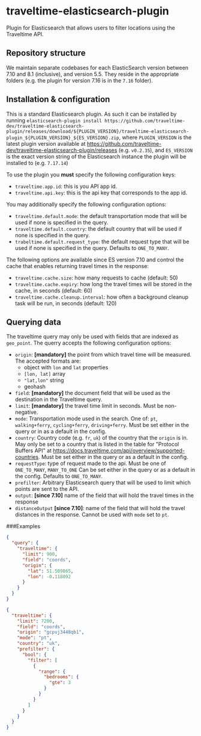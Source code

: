 # traveltime-elasticsearch-plugin
Plugin for Elasticsearch that allows users to filter locations using the Traveltime API.

## Repository structure
We maintain separate codebases for each ElasticSearch version between 7.10 and 8.1 (inclusive), and version 5.5. They reside in the appropriate folders (e.g. the plugin for version 7.16 is in the `7.16` folder).

## Installation & configuration 
This is a standard Elasticsearch plugin. As such it can be installed by running `elasticsearch-plugin install https://github.com/traveltime-dev/traveltime-elasticsearch-plugin/releases/download/${PLUGIN_VERSION}/traveltime-elasticsearch-plugin_${PLUGIN_VERSION}_${ES_VERSION}.zip`, where `PLUGIN_VERSION` is the latest plugin version available at https://github.com/traveltime-dev/traveltime-elasticsearch-plugin/releases (e.g. `v0.2.35`), and `ES_VERSION` is the exact version string of the Elasticsearch instance the plugin will be installed to (e.g. `7.17.14`)

To use the plugin you **must** specify the following configuration keys:
 - `traveltime.app.id`: this is you API app id.
 - `traveltime.api.key`: this is the api key that corresponds to the app id.

You may additionally specify the following configuration options:
 - `traveltime.default.mode`: the default transportation mode that will be used if none is specified in the query.
 - `traveltime.default.country`: the default country that  will be used if none is specified in the query.
 - `trabeltime.default.request_type`: the default request type that will be used if none is specified in the query. Defaults to `ONE_TO_MANY`.
 
The following options are available since ES version 7.10 and control the cache that enables returning travel times in the response:
 - `traveltime.cache.size`: how many requests to cache (default: 50)
 - `traveltime.cache.expiry`: how long the travel times will be stored in the cache, in seconds (default: 60)
 - `traveltime.cache.cleanup.interval`: how often a background cleanup task will be run, in seconds (default: 120)

## Querying data
The traveltime query may only be used with fields that are indexed as `geo_point`. The querry accepts the following configuration options:
- `origin`: **[mandatory]** the point from which travel time will be measured. The accepted formats are:
    - object with `lon` and `lat` properties
    - `[lon, lat]` array
    - `"lat,lon"` string
    - geohash
- `field`: **[mandatory]** the document field that will be used as the destination in the Traveltime query.
- `limit`: **[mandatory]** the travel time limit in seconds. Must be non-negative.
- `mode`: Transportation mode used in the search. One of: `pt`, `walking+ferry`, `cycling+ferry`, `driving+ferry`.
Must be set either in the query or in as a default in the config.
- `country`: Country code (e.g. `fr`, `uk`) of the country that the `origin` is in.
May only be set to a country that is listed in the table for "Protocol Buffers API" at https://docs.traveltime.com/api/overview/supported-countries.
Must be set either in the query or as a default in the config.
- `requestType`: type of request made to the api.
Must be one of `ONE_TO_MANY`, `MANY_TO_ONE`
Can be set either in the query or as a default in the config.
Defaults to `ONE_TO_MANY`.
- `prefilter`: Arbitrary Elasticsearch query that will be used to limit which points are sent to the API.
- `output`: **[since 7.10]** name of the field that will hold the travel times in the response
- `distanceOutput` **[since 7.10]**: name of the field that will hold the travel distances in the response. Cannot be used with `mode` set to `pt`.

###Examples

```json
{
  "query": {
    "traveltime": {
      "limit": 900,
      "field": "coords",
      "origin": {
        "lat": 51.509865,
        "lon": -0.118092
      }
    }
  }
}    
```

```json
{
  "traveltime": {
    "limit": 7200,
    "field": "coords",
    "origin": "gcpvj3448qb1",
    "mode": "pt",
    "country": "uk",
    "prefilter": {
      "bool": {
        "filter": [
          {
            "range": {
              "bedrooms": {
                "gte": 3
              }
            }
          }
        ]
      }
    }
  }
}
```
